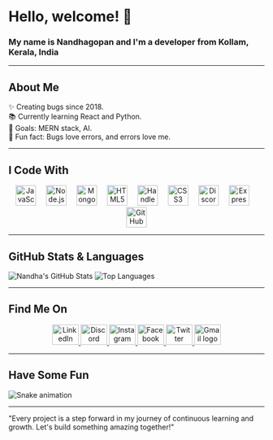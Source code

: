 # Hello, welcome! 👋

### My name is Nandhagopan and I'm a developer from Kollam, Kerala, India

---

## About Me

✨ Creating bugs since 2018.  
📚 Currently learning React and Python.  
🎯 Goals: MERN stack, AI.  
🎲 Fun fact: Bugs love errors, and errors love me.

---

## I Code With

<div align="center">
  <img src="https://cdn.jsdelivr.net/gh/devicons/devicon/icons/javascript/javascript-original.svg" height="40" alt="JavaScript logo"  />
  <img width="12" />
  <img src="https://cdn.jsdelivr.net/gh/devicons/devicon/icons/nodejs/nodejs-original.svg" height="40" alt="Node.js logo"  />
  <img width="12" />
  <img src="https://cdn.jsdelivr.net/gh/devicons/devicon/icons/mongodb/mongodb-original.svg" height="40" alt="MongoDB logo"  />
  <img width="12" />
  <img src="https://cdn.jsdelivr.net/gh/devicons/devicon/icons/html5/html5-original.svg" height="40" alt="HTML5 logo"  />
  <img width="12" />
  <img src="https://cdn.jsdelivr.net/gh/devicons/devicon/icons/handlebars/handlebars-original.svg" height="40" alt="Handlebars logo"  />
  <img width="12" />
  <img src="https://cdn.jsdelivr.net/gh/devicons/devicon/icons/css3/css3-original.svg" height="40" alt="CSS3 logo"  />
  <img width="12" />
  <img src="https://cdn.jsdelivr.net/gh/devicons/devicon/icons/discordjs/discordjs-original.svg" height="40" alt="Discord.js logo"  />
  <img width="12" />
  <img src="https://img.shields.io/badge/Express-000000?logo=express&logoColor=white&style=for-the-badge" height="40" alt="Express logo"  />
  <img width="12" />
  <img src="https://skillicons.dev/icons?i=github" height="40" alt="GitHub logo"  />
</div>

---

## GitHub Stats & Languages

![Nandha's GitHub Stats](https://github-readme-stats.vercel.app/api?username=nandhuz-coder&show_icons=true&theme=radical)
![Top Languages](https://github-readme-stats.vercel.app/api/top-langs/?username=nandhuz-coder&layout=compact&theme=radical)

---

## Find Me On

<div align="center">
  <a href="https://www.linkedin.com/in/nandhagopan45" target="_blank">
    <img src="https://raw.githubusercontent.com/maurodesouza/profile-readme-generator/master/src/assets/icons/social/linkedin/default.svg" width="52" height="40" alt="LinkedIn logo"  />
  </a>
  <a href="https://discord.gg/JTmG3mX9GT" target="_blank">
    <img src="https://raw.githubusercontent.com/maurodesouza/profile-readme-generator/master/src/assets/icons/social/discord/default.svg" width="52" height="40" alt="Discord logo"  />
  </a>
  <a href="https://www.instagram.com/nandhagopan_45/" target="_blank">
    <img src="https://raw.githubusercontent.com/maurodesouza/profile-readme-generator/master/src/assets/icons/social/instagram/default.svg" width="52" height="40" alt="Instagram logo"  />
  </a>
  <a href="https://www.facebook.com/nandha.gopan.908/" target="_blank">
    <img src="https://raw.githubusercontent.com/maurodesouza/profile-readme-generator/master/src/assets/icons/social/facebook/default.svg" width="52" height="40" alt="Facebook logo"  />
  </a>
  <a href="https://twitter.com/NandhaGopan_45" target="_blank">
    <img src="https://raw.githubusercontent.com/maurodesouza/profile-readme-generator/master/src/assets/icons/social/twitter/default.svg" width="52" height="40" alt="Twitter logo"  />
  </a>
  <a href="mailto:nandhagopan102@gmail.com" target="_blank">
    <img src="https://raw.githubusercontent.com/maurodesouza/profile-readme-generator/master/src/assets/icons/social/gmail/default.svg" width="52" height="40" alt="Gmail logo"  />
  </a>
</div>

---

## Have Some Fun

![Snake animation](https://raw.githubusercontent.com/nandhuz-coder/nandhuz-coder/output/snake.svg)

---

"Every project is a step forward in my journey of continuous learning and growth. Let's build something amazing together!"
